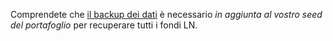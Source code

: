 Comprendete che [il backup dei dati](https://docs.decred.org/lightning-network/backups/) è necessario _in aggiunta al vostro seed del portafoglio_ per recuperare tutti i fondi LN.

